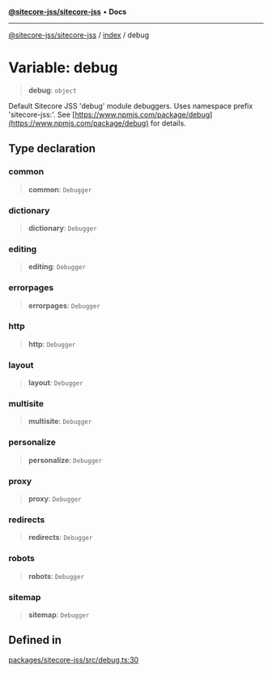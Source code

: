 [**@sitecore-jss/sitecore-jss**](../../README.md) • **Docs**

***

[@sitecore-jss/sitecore-jss](../../README.md) / [index](../README.md) / debug

# Variable: debug

> **debug**: `object`

Default Sitecore JSS 'debug' module debuggers. Uses namespace prefix 'sitecore-jss:'.
See [https://www.npmjs.com/package/debug](https://www.npmjs.com/package/debug) for details.

## Type declaration

### common

> **common**: `Debugger`

### dictionary

> **dictionary**: `Debugger`

### editing

> **editing**: `Debugger`

### errorpages

> **errorpages**: `Debugger`

### http

> **http**: `Debugger`

### layout

> **layout**: `Debugger`

### multisite

> **multisite**: `Debugger`

### personalize

> **personalize**: `Debugger`

### proxy

> **proxy**: `Debugger`

### redirects

> **redirects**: `Debugger`

### robots

> **robots**: `Debugger`

### sitemap

> **sitemap**: `Debugger`

## Defined in

[packages/sitecore-jss/src/debug.ts:30](https://github.com/Sitecore/jss/blob/f1572afbfc8b17fc798c9a1c6949529e432bf0ed/packages/sitecore-jss/src/debug.ts#L30)
